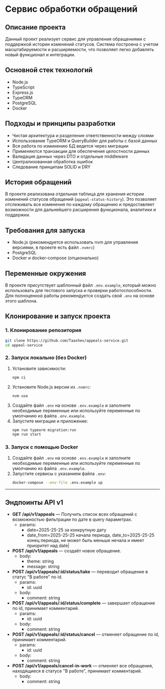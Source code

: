 # Сервис обработки обращений

## Описание проекта

Данный проект реализует сервис для управления обращениями с поддержкой истории изменений статусов. Система построена с учетом масштабируемости и расширяемости, что позволяет легко добавлять новый функционал и интеграции.

## Основной стек технологий

- Node.js
- TypeScript
- Express.js
- TypeORM
- PostgreSQL
- Docker

## Подходы и принципы разработки

- Чистая архитектура и разделение ответственности между слоями
- Использование TypeORM и QueryBuilder для работы с базой данных
- Вся работа по изминению БД ведется через миграции
- Применяются транзакции для обеспечения целостности данных
- Валидация данных через DTO и отдельные middleware
- Централизованная обработка ошибок
- Следование принципам SOLID и DRY

## История обращений

В проекте реализована отдельная таблица для хранения истории изменений статусов обращений (`appeal-status-history`). Это позволяет отслеживать все изменения по каждому обращению и предоставляет возможности для дальнейшего расширения функционала, аналитики и поддержки.

## Требования для запуска

- Node.js (рекомендуется использовать nvm для управления версиями, в проекте есть файл `.nvmrc`)
- PostgreSQL
- Docker и docker-compose (опционально)

## Переменные окружения

В проекте присутствует шаблонный файл `.env.example`, который можно использовать для тестового запуска и проверки работоспособности. Для полноценной работы рекомендуется создать свой `.env` на основе этого шаблона.

## Клонирование и запуск проекта

### 1. Клонирование репозитория

```bash
git clone https://github.com/Taashev/appeals-service.git
cd appeal-service
```

### 2. Запуск локально (без Docker)

1. Установите зависимости:
   ```bash
   npm ci
   ```
2. Установите Node.js версии из `.nvmrc`:
   ```bash
   nvm use
   ```
3. Создайте файл `.env` на основе `.env.example` и заполните необходимые переменные или используйте переменные по умолчанию из файла `.env.example`.
4. Запустите миграции и приложение:
   ```bash
   npm run typeorm migration:run
   npm run start
   ```

### 3. Запуск с помощью Docker

1. Создайте файл `.env` на основе `.env.example` и заполните необходимые переменные или используйте переменные по умолчанию из файла `.env.example`.
2. Запустите сервисы с указанием файла `.env`:
   ```bash
   docker-compose --env-file .env.example up
   ```

---

## Эндпоинты API v1

- **GET /api/v1/appeals** — Получить список всех обращений с возможностью фильтрации по дате в query параметрах.
  - params:
    - date=2025-25-25 за конкрутную дату
    - date_from=2025-25-25 начала периода, date_to=2025-25-25 конец периода, не может быть меньше нечала и имеет приоритет над date|
- **POST /api/v1/appeals** — создаёт новое обращение.
  - body:
    - theme: string
    - message: string
- **POST /api/v1/appeals/:id/status/take** — переводит обращение в статус "В работе" по id.
  - params:
    - id: uuid
  - body:
    - comment: string
- **POST /api/v1/appeals/:id/status/complete** — завершает обращение по id, принимает комментарий.
  - params:
    - id: uuid
  - body:
    - comment: string
- **POST /api/v1/appeals/:id/status/cancel** — отменяет обращение по id, принимает комментарий.
  - params:
    - id: uuid
  - body:
    - comment: string
- **POST /api/v1/appeals/cancel-in-work** — отменяет все обращения, находящиеся в статусе "В работе", принимает комментарий.
  - body:
    - comment: string
